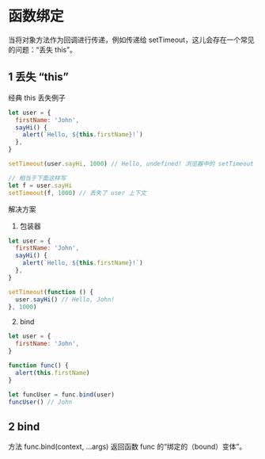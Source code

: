 # 函数绑定

当将对象方法作为回调进行传递，例如传递给 setTimeout，这儿会存在一个常见的问题：“丢失 this”。

## 1 丢失 “this”

经典 this 丢失例子

```js
let user = {
  firstName: 'John',
  sayHi() {
    alert(`Hello, ${this.firstName}!`)
  },
}

setTimeout(user.sayHi, 1000) // Hello, undefined! 浏览器中的 setTimeout 方法有些特殊：它为函数调用设定了 this=window

// 相当于下面这样写
let f = user.sayHi
setTimeout(f, 1000) // 丢失了 user 上下文
```

解决方案

1. 包装器

```js
let user = {
  firstName: 'John',
  sayHi() {
    alert(`Hello, ${this.firstName}!`)
  },
}

setTimeout(function () {
  user.sayHi() // Hello, John!
}, 1000)
```

2. bind

```js
let user = {
  firstName: 'John',
}

function func() {
  alert(this.firstName)
}

let funcUser = func.bind(user)
funcUser() // John
```

## 2 bind

方法 func.bind(context, ...args) 返回函数 func 的“绑定的（bound）变体”。
